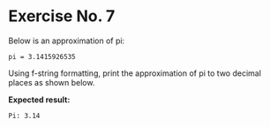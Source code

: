 # Exercise No. 7

Below is an approximation of pi:


    pi = 3.1415926535


Using f-string formatting, print the approximation of pi to two decimal places as shown below.


**Expected result:**


    Pi: 3.14